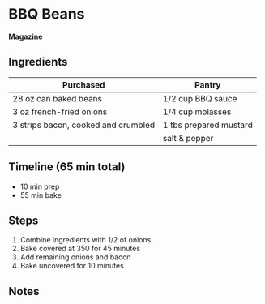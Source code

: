# BBQ Beans
**Magazine**


## Ingredients

| Purchased                           | Pantry                 |
| ----------------------------------- | ---------------------- |
| 28 oz can baked beans               | 1/2 cup BBQ sauce      |
| 3 oz french-fried onions            | 1/4 cup molasses       |
| 3 strips bacon, cooked and crumbled | 1 tbs prepared mustard |
|                                     | salt & pepper          |

## Timeline (65 min total)
* 10 min prep
* 55 min bake


## Steps

1. Combine ingredients with 1/2 of onions
2. Bake covered at 350 for 45 minutes
3. Add remaining onions and bacon
4. Bake uncovered for 10 minutes


## Notes

